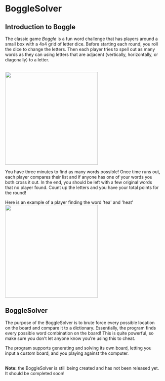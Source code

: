# BoggleSolver
## Introduction to Boggle
The classic game *Boggle* is a fun word challenge that has players around a small box with a 4x4 grid of letter dice.
Before starting each round, you roll the dice to change the letters. Then each player tries to spell out as many
words as they can using letters that are adjacent (vertically, horizontally, or diagonally) to a letter.

<br><img src="https://b10fe4516026b9da60ab906d-wyypnpody.netdna-ssl.com/wp-content/uploads/2019/01/Boggle-Board-2-450x400.png" height="300">

You have three minutes to find as many words possible! Once time runs out, each player compares their list and if anyone
has one of your words you both cross it out. In the end, you should be left with a few original words that no player
found. Count up the letters and you have your total points for the round!

Here is an example of a player finding the word 'tea' and 'heat'
<br><img src="https://i.imgur.com/ZGgoayg.png" height="300">

## BoggleSolver
The purpose of the BoggleSolver is to brute force every possible location on the board and compare it to a dictionary.
Essentially, the program finds every possible word combination on the board! This is quite powerful, so make sure you
don't let anyone know you're using this to cheat.

The program supports generating and solving its own board, letting you input a custom board, and you playing against
the computer.

<br>**Note:** the BoggleSolver is still being created and has not been released yet. It should be completed soon!
